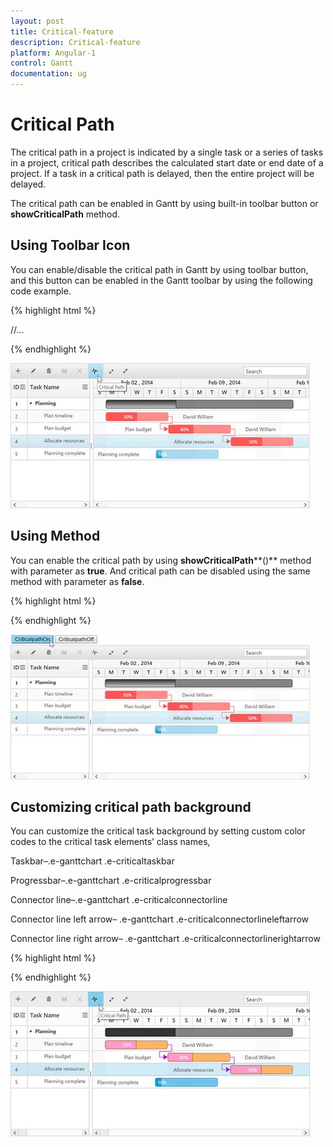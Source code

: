 ```yaml
---
layout: post
title: Critical-feature
description: Critical-feature
platform: Angular-1
control: Gantt
documentation: ug
---
```

# Critical Path

The critical path in a project is indicated by a single task or a series of tasks in a project, critical path describes the calculated start date or end date of a project. If a task in a critical path is delayed, then the entire project will be delayed.

The critical path can be enabled in Gantt by using built-in toolbar button or **showCriticalPath** method.

## Using Toolbar Icon

You can enable/disable the critical path in Gantt by using toolbar button, and this button can be enabled in the Gantt toolbar by using the following code example.

{% highlight html %}
 

<!doctype html>
<html lang="en" ng-app="listCtrl">
   <head>
      //...
   </head>
   <body ng-controller="GanttCtrl">
      <!--Add  Gantt control here-->    
      <div id="GanttContainer" ej-gantt
         //...
         e-toolbarsettings= "toolbarSettings"
         >
      </div>
      <script>
         var toolbarSettings = {
         showToolbar: true,
         toolbarItems: [
             //..
             ej.Gantt.ToolbarItems.CriticalPath,
         ],
     },
     angular.module('listCtrl', ['ejangular'])
     .controller('GanttCtrl', function($scope) {
         //...              
         $scope.load = load;
         $scope.toolbarSettings = toolbarSettings;
     });                    
      </script>
   </body>
</html>

{% endhighlight %}

![](criticalfeature_images/criticalfeature_img1.jpeg)


## Using Method

You can enable the critical path by using **showCriticalPath****()** method with parameter as **true**. And critical path can be disabled using the same method with parameter as **false**.

{% highlight html %}
 
<script>                   
$("#buttonon").click(function(args) {
    ganttObj = $("#GanttContainer").data("ejGantt");
    ganttObj.showCriticalPath(true);
})
$("#buttonoff").click(function(args) {
    ganttObj = $("#GanttContainer").data("ejGantt");
    ganttObj.showCriticalPath(false);
})             
</script>

{% endhighlight %}

![](criticalfeature_images/criticalfeature_img2.jpeg)


## Customizing critical path background

You can customize the critical task background by setting custom color codes to the critical task elements’ class names,

Taskbar–.e-ganttchart .e-criticaltaskbar 

Progressbar–.e-ganttchart .e-criticalprogressbar     

Connector line–.e-ganttchart .e-criticalconnectorline       

Connector line left arrow– .e-ganttchart .e-criticalconnectorlineleftarrow  

Connector line right arrow–  .e-ganttchart .e-criticalconnectorlinerightarrow 

{% highlight html %}

<style>
    .e-ganttchart .e-criticaltaskbar {
        background-color: #ffb366!important;
        border-color: gray!important
    }
    
    .e-ganttchart .e-criticalprogressbar {
        background-color: #ff99cc!important;
        border-color: #b35900!important
    }
    
    .e-ganttchart .e-criticalconnectorline {
        background-color: #b800e6!important;
    }
    
    .e-ganttchart .e-criticalconnectorlineleftarrow {
        border-right-color: #b800e6!important;
    }
    
    .e-ganttchart .e-criticalconnectorlinerightarrow {
        border-left-color: #b800e6!important;
    }
</style>

{% endhighlight %}

![](criticalfeature_images/criticalfeature_img3.jpeg)


